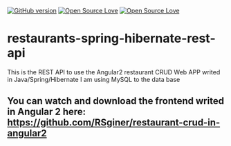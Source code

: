 [![GitHub version](https://badge.fury.io/gh/rsginer%2Frestaurants-spring-hibernate-rest-api.svg)](https://badge.fury.io/gh/rsginer%2Frestaurants-spring-hibernate-rest-api)
[![Open Source Love](https://badges.frapsoft.com/os/v1/open-source.svg?v=102)](https://github.com/RSginer/rcalendarjs/blob/master/LICENSE.md)
[![Open Source Love](https://badges.frapsoft.com/os/mit/mit.svg?v=102)](https://github.com/RSginer/restaurants-spring-hibernate-rest-api/blob/master/LICENSE)
# restaurants-spring-hibernate-rest-api
This is the REST API to use the Angular2 restaurant CRUD Web APP writed in Java/Spring/Hibernate I am using MySQL to the data base
## You can watch and download the frontend writed in Angular 2 here: <a href="https://github.com/RSginer/restaurant-crud-in-angular2">https://github.com/RSginer/restaurant-crud-in-angular2</a>
